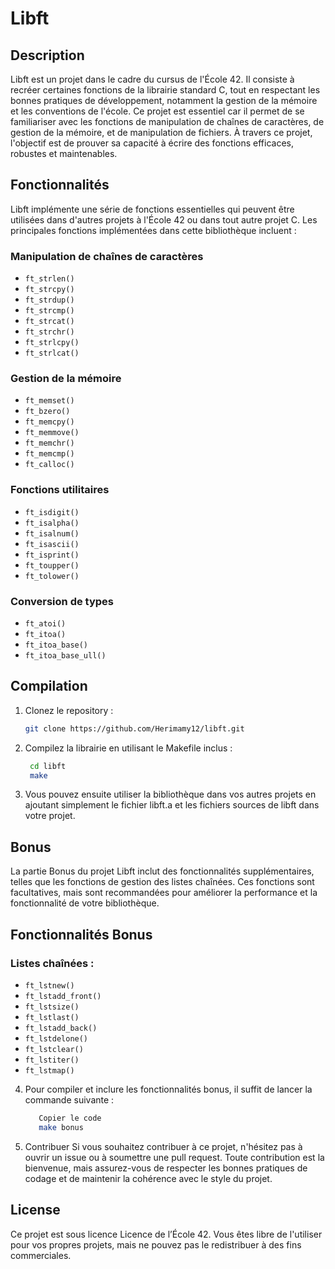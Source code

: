 # Libft

## Description

Libft est un projet dans le cadre du cursus de l'École 42. Il consiste à recréer certaines fonctions de la librairie standard C, tout en respectant les bonnes pratiques de développement, notamment la gestion de la mémoire et les conventions de l'école. Ce projet est essentiel car il permet de se familiariser avec les fonctions de manipulation de chaînes de caractères, de gestion de la mémoire, et de manipulation de fichiers. À travers ce projet, l'objectif est de prouver sa capacité à écrire des fonctions efficaces, robustes et maintenables.

## Fonctionnalités

Libft implémente une série de fonctions essentielles qui peuvent être utilisées dans d'autres projets à l'École 42 ou dans tout autre projet C. Les principales fonctions implémentées dans cette bibliothèque incluent :

### Manipulation de chaînes de caractères
- `ft_strlen()`
- `ft_strcpy()`
- `ft_strdup()`
- `ft_strcmp()`
- `ft_strcat()`
- `ft_strchr()`
- `ft_strlcpy()`
- `ft_strlcat()`

### Gestion de la mémoire
- `ft_memset()`
- `ft_bzero()`
- `ft_memcpy()`
- `ft_memmove()`
- `ft_memchr()`
- `ft_memcmp()`
- `ft_calloc()`

### Fonctions utilitaires
- `ft_isdigit()`
- `ft_isalpha()`
- `ft_isalnum()`
- `ft_isascii()`
- `ft_isprint()`
- `ft_toupper()`
- `ft_tolower()`

### Conversion de types
- `ft_atoi()`
- `ft_itoa()`
- `ft_itoa_base()`
- `ft_itoa_base_ull()`

## Compilation

1. Clonez le repository :

   ```bash
   git clone https://github.com/Herimamy12/libft.git

2. Compilez la librairie en utilisant le Makefile inclus :

   ```bash
    cd libft
    make

3. Vous pouvez ensuite utiliser la bibliothèque dans vos autres projets en ajoutant simplement le fichier libft.a et les fichiers sources de libft dans votre projet.

## Bonus

La partie Bonus du projet Libft inclut des fonctionnalités supplémentaires, telles que les fonctions de gestion des listes chaînées. Ces fonctions sont facultatives, mais sont recommandées pour améliorer la performance et la fonctionnalité de votre bibliothèque.

## Fonctionnalités Bonus

### Listes chaînées :
- `ft_lstnew()`
- `ft_lstadd_front()`
- `ft_lstsize()`
- `ft_lstlast()`
- `ft_lstadd_back()`
- `ft_lstdelone()`
- `ft_lstclear()`
- `ft_lstiter()`
- `ft_lstmap()`

4. Pour compiler et inclure les fonctionnalités bonus, il suffit de lancer la commande suivante :

   ```bash
      Copier le code
      make bonus

5. Contribuer
Si vous souhaitez contribuer à ce projet, n'hésitez pas à ouvrir un issue ou à soumettre une pull request. Toute contribution est la bienvenue, mais assurez-vous de respecter les bonnes pratiques de codage et de maintenir la cohérence avec le style du projet.

## License
Ce projet est sous licence Licence de l’École 42. Vous êtes libre de l'utiliser pour vos propres projets, mais ne pouvez pas le redistribuer à des fins commerciales.
